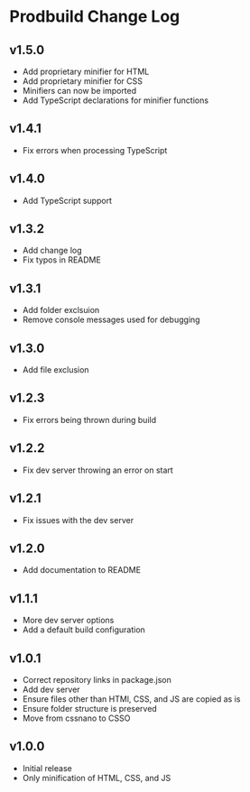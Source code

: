 # Prodbuild Change Log

## v1.5.0
- Add proprietary minifier for HTML
- Add proprietary minifier for CSS
- Minifiers can now be imported
- Add TypeScript declarations for minifier functions

## v1.4.1
- Fix errors when processing TypeScript

## v1.4.0
- Add TypeScript support

## v1.3.2
- Add change log
- Fix typos in README

## v1.3.1
- Add folder exclsuion
- Remove console messages used for debugging

## v1.3.0
- Add file exclusion

## v1.2.3
- Fix errors being thrown during build

## v1.2.2
- Fix dev server throwing an error on start

## v1.2.1
- Fix issues with the dev server

## v1.2.0
- Add documentation to README

## v1.1.1
- More dev server options
- Add a default build configuration

## v1.0.1
- Correct repository links in package.json
- Add dev server
- Ensure files other than HTMl, CSS, and JS are copied as is
- Ensure folder structure is preserved
- Move from cssnano to CSSO

## v1.0.0
- Initial release
- Only minification of HTML, CSS, and JS